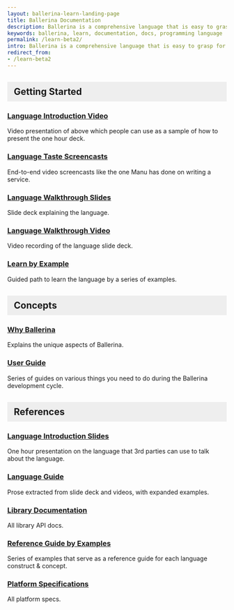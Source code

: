 ```yaml
---
layout: ballerina-learn-landing-page
title: Ballerina Documentation
description: Ballerina is a comprehensive language that is easy to grasp for anyone with prior programming experience. Start learning with the material below.
keywords: ballerina, learn, documentation, docs, programming language
permalink: /learn-beta2/
intro: Ballerina is a comprehensive language that is easy to grasp for anyone with prior programming experience. Start learning with the material below.
redirect_from:
- /learn-beta2
---
```

## Getting Started

### [Language Introduction Video](https://www.youtube.com/watch?v=My_uqtHvXV8&t=10s)

Video presentation of above which people can use as a sample of how to present the one hour deck.

### [Language Taste Screencasts](https://www.youtube.com/watch?v=My_uqtHvXV8&t=10s)

End-to-end video screencasts like the one Manu has done on writing a service.

### [Language Walkthrough Slides](http://localhost:4000/learn/language-concepts/Ballerina_Language_Presentation-2021-03-08.pdf)

Slide deck explaining the language.

### [Language Walkthrough Video](https://www.youtube.com/watch?v=My_uqtHvXV8&t=10s) 

Video recording of the language slide deck.

### [Learn by Example](/learn/by-example/)

Guided path to learn the language by a series of examples.

## Concepts

### [Why Ballerina](/learn/why-ballerina/)

Explains the unique aspects of Ballerina.

### [User Guide](/learn/user-guide/)

Series of guides on various things you need to do during the Ballerina development cycle.

## References

### [Language Introduction Slides](http://localhost:4000/learn/language-concepts/Ballerina_Language_Presentation-2021-03-08.pdf)

One hour presentation on the language that 3rd parties can use to talk about the language.

### [Language Guide](/learn/language-concepts/)

Prose extracted from slide deck and videos, with expanded examples.

### [Library Documentation](/learn/api-docs/)

All library API docs.

### [Reference Guide by Examples](/learn/by-example/)

Series of examples that serve as a reference guide for each language construct & concept.

### [Platform Specifications](/spec/)

All platform specs.


<style>
.cBallerina-io-Gray-row.cLandingPageintro{

padding-bottom:0;
}

.cBallerina-io-Home-Middle-col{
padding-left:15px !important;
}

#getting-started, #concepts, #references{

    background-color:#eeeeee;
    display: block;
    padding: 10px 15px;
    border-bottom: none;
}



</style>